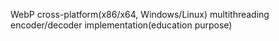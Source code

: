 WebP cross-platform(x86/x64, Windows/Linux) multithreading encoder/decoder implementation(education purpose)
